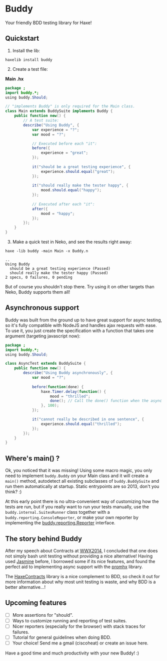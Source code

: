 # Buddy

Your friendly BDD testing library for Haxe!

## Quickstart

1) Install the lib: 

`haxelib install buddy`

2) Create a test file:

**Main .hx**

```actionscript
package ;
import buddy.*;
using buddy.Should;

// "implements Buddy" is only required for the Main class.
class Main extends BuddySuite implements Buddy {
    public function new() {
        // A test suite:
        describe("Using Buddy", {
            var experience = "?";
            var mood = "?";

            // Executed before each "it":
            before({ 
                experience = "great";
            });
    
            it("should be a great testing experience", {
                experience.should.equal("great");
            });
          	
            it("should really make the tester happy", {
                mood.should.equal("happy");
            });
          	
            // Executed after each "it":
            after({
                mood = "happy";
            });
        });
    }
}
```

3) Make a quick test in Neko, and see the results right away:

`haxe -lib buddy -main Main -x Buddy.n`

```
..
Using Buddy
  should be a great testing experience (Passed)
  should really make the tester happy (Passed)
2 specs, 0 failures, 0 pending
```

But of course you shouldn't stop there. Try using it on other targets than Neko, Buddy supports them all!

## Asynchronous support

Buddy was built from the ground up to have great support for async testing, so it's fully compatible with NodeJS and handles ajax requests with ease. To use it, you just create the specification with a function that takes one argument (targeting javascript now):

```actionscript
package ;
import buddy.*;
using buddy.Should;

class AsyncTest extends BuddySuite {
    public function new() {
        describe("Using Buddy asynchronously", {
            var mood = "?";
            
            before(function(done) {
                haxe.Timer.delay(function() { 
                    mood = "thrilled"; 
                    done(); // Call the done() function when the async operation is complete.
                }, 100);
            });

            it("cannot really be described in one sentence", {
                experience.should.equal("thrilled");
            });
        });
    }
}
```

## Where's main() ?

Ok, you noticed that it was missing! Using some macro magic, you only need to implement `buddy.Buddy` on your Main class and it will create a `main()` method, autodetect all existing subclasses of `buddy.BuddySuite` and run them automatically at startup. Static entrypoints are so 2013, don't you think? :)

At this early point there is no ultra-convenient way of customizing how the tests are run, but if you really want to run your tests manually, use the `buddy.internal.SuitesRunner` class together with a `buddy.reporting.ConsoleReporter`, or make your own reporter by implementing the [buddy.reporting.Reporter](https://github.com/ciscoheat/buddy/blob/master/src/buddy/reporting/Reporter.hx) interface.

## The story behind Buddy

After my speech about Contracts at [WWX2014](wwx.silexlabs.org/2014/), I concluded that one does not simply bash unit testing without providing a nice alternative! Having used [Jasmine](http://jasmine.github.io/2.0/introduction.html) before, I borrowed some if its nice features, and found the perfect aid to implementing async support with the [promhx](https://github.com/jdonaldson/promhx) library.

The [HaxeContracts](https://github.com/ciscoheat/HaxeContracts) library is a nice complement to BDD, so check it out for more information about why most unit testing is waste, and why BDD is a better alternative...!

## Upcoming features

- [ ] More assertions for "should". 
- [ ] Ways to customize running and reporting of test suites.
- [ ] Nicer reporters (especially for the browser) with stack traces for failures.
- [ ] Tutorial for general guidelines when doing BDD.
- [ ] Your choice! Send me a gmail (ciscoheat) or create an issue here.

Have a good time and much productivity with your new Buddy! :)
